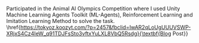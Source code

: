 Participated in the Animal AI Olympics Competition where I used Unity Machine Learning Agents Toolkit (ML-Agents), Reinforcement Learning and Imitation Learning Method to solve the task. \href{https://tokyoz.koozyt.com/?p=2457&fbclid=IwAR2qLoUgUUUVSWP-XRjxS4Cz4IeW_q91TDJFsSto3vftxYuLXL8VbQ5Rsdg}{\textbf{Blog Post}}
